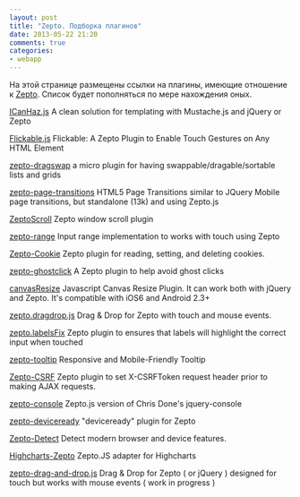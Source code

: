 ```yaml
---
layout: post
title: "Zepto. Подборка плагинов"
date: 2013-05-22 21:20
comments: true
categories:
- webapp
---
```

На этой странице размещены ссылки на плагины, имеющие отношение к [Zepto](https://github.com/madrobby/zepto). Список будет пополняться по мере нахождения оных.
<!--more-->


[ICanHaz.js](https://github.com/HenrikJoreteg/ICanHaz.js)
A clean solution for templating with Mustache.js and jQuery or Zepto


[Flickable.js](https://github.com/tomlongo/Flickable.js)
Flickable: A Zepto Plugin to Enable Touch Gestures on Any HTML Element

[zepto-dragswap](https://github.com/james2doyle/zepto-dragswap)
a micro plugin for having swappable/dragable/sortable lists and grids

[zepto-page-transitions](https://github.com/dgileadi/zepto-page-transitions)
HTML5 Page Transitions similar to JQuery Mobile page transitions, but standalone (13k) and using Zepto.js

[ZeptoScroll](https://github.com/suprMax/ZeptoScroll)
Zepto window scroll plugin

[zepto-range](https://github.com/jcemer/zepto-range)
Input range implementation to works with touch using Zepto

[Zepto-Cookie](https://github.com/dcompute/Zepto-Cookie)
Zepto plugin for reading, setting, and deleting cookies.

[zepto-ghostclick](https://github.com/ConradIrwin/zepto-ghostclick)
A Zepto plugin to help avoid ghost clicks

[canvasResize](https://github.com/gokercebeci/canvasResize)
Javascript Canvas Resize Plugin. It can work both with jQuery and Zepto. It's compatible with iOS6 and Android 2.3+

[zepto.dragdrop.js](https://github.com/mkuklis/zepto.dragdrop.js)
Drag & Drop for Zepto with touch and mouse events.

[zepto.labelsFix](https://github.com/incuna/zepto.labelsFix)
Zepto plugin to ensures that labels will highlight the correct input when touched

[zepto-tooltip](https://github.com/ptech/zepto-tooltip)
Responsive and Mobile-Friendly Tooltip

[Zepto-CSRF](https://github.com/dcompute/Zepto-CSRF)
Zepto plugin to set X-CSRFToken request header prior to making AJAX requests.

[zepto-console](https://github.com/vineel-adusumilli/zepto-console)
Zepto.js version of Chris Done's jquery-console

[zepto-deviceready](https://github.com/kenvunz/zepto-deviceready)
"deviceready" plugin for Zepto

[Zepto-Detect](https://github.com/dcompute/Zepto-Detect)
Detect modern browser and device features.

[Highcharts-Zepto](https://github.com/slawekkolodziej/Highcharts-Zepto)
Zepto.JS adapter for Highcharts

[zepto-drag-and-drop.js](https://github.com/netotaku/zepto-drag-and-drop.js)
Drag & Drop for Zepto ( or jQuery ) designed for touch but works with mouse events ( work in progress )

